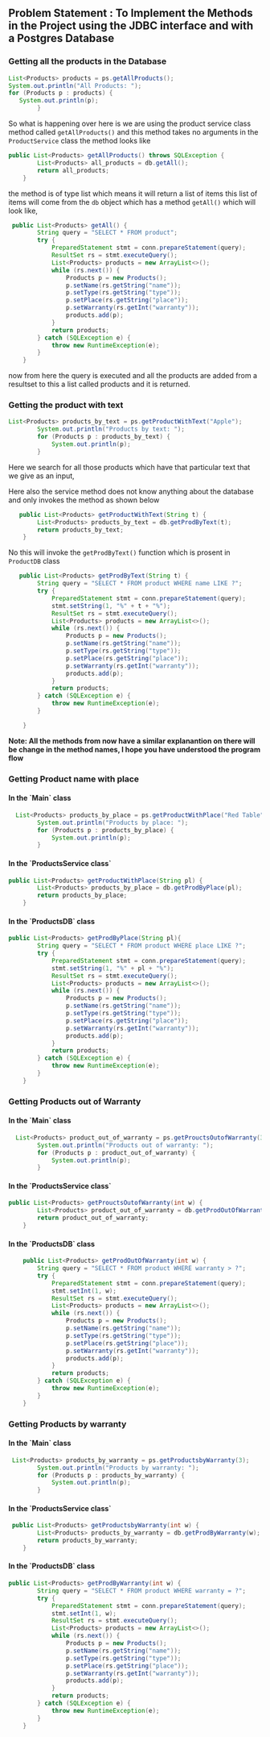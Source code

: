 <h2> Problem Statement : To Implement the Methods in the Project using the JDBC interface and with a Postgres Database</h2>

<h3> Getting all the products in the Database</h3>

```java
List<Products> products = ps.getAllProducts();
System.out.println("All Products: ");
for (Products p : products) {
   System.out.println(p);
        }
  ```

So what is happening over here is we are using the product service class method called `getAllProducts()` and this method takes no arguments in the `ProductService` class the method looks like 

```java
public List<Products> getAllProducts() throws SQLException {
        List<Products> all_products = db.getAll();
        return all_products;
    }
```

the method is of type list which means it will return a list of items this list of items will come from the `db` object which has a method `getAll()` which will look like,

```java
 public List<Products> getAll() {
        String query = "SELECT * FROM product";
        try {
            PreparedStatement stmt = conn.prepareStatement(query);
            ResultSet rs = stmt.executeQuery();
            List<Products> products = new ArrayList<>();
            while (rs.next()) {
                Products p = new Products();
                p.setName(rs.getString("name"));
                p.setType(rs.getString("type"));
                p.setPlace(rs.getString("place"));
                p.setWarranty(rs.getInt("warranty"));
                products.add(p);
            }
            return products;
        } catch (SQLException e) {
            throw new RuntimeException(e);
        }
    }
```

now from here the query is executed and all the products are added from a resultset to this a list called products and it is returned.

<h3>Getting the product with text</h3>

```java
List<Products> products_by_text = ps.getProductWithText("Apple");
        System.out.println("Products by text: ");
        for (Products p : products_by_text) {
            System.out.println(p);
        }
```
Here we search for all those products which have that particular text that we give as an input, 

Here also the service method does not know anything about the database and only invokes the method as shown below 

```java
   public List<Products> getProductWithText(String t) {
        List<Products> products_by_text = db.getProdByText(t);
        return products_by_text;
    }
```

No this will invoke the `getProdByText()` function which is prosent in `ProductDB` class
```java
   public List<Products> getProdByText(String t) {
        String query = "SELECT * FROM product WHERE name LIKE ?";
        try {
            PreparedStatement stmt = conn.prepareStatement(query);
            stmt.setString(1, "%" + t + "%");
            ResultSet rs = stmt.executeQuery();
            List<Products> products = new ArrayList<>();
            while (rs.next()) {
                Products p = new Products();
                p.setName(rs.getString("name"));
                p.setType(rs.getString("type"));
                p.setPlace(rs.getString("place"));
                p.setWarranty(rs.getInt("warranty"));
                products.add(p);
            }
            return products;
        } catch (SQLException e) {
            throw new RuntimeException(e);
        }

    }
```

<b> Note: All the methods from now have a similar explanantion on there will be change in the method names, I hope you have understood the program flow </b>


<h3> Getting Product name with place</h3>

<h4> In the `Main` class</h4>

```java
  List<Products> products_by_place = ps.getProductWithPlace("Red Table");
        System.out.println("Products by place: ");
        for (Products p : products_by_place) {
            System.out.println(p);
        }
 ```

<h4> In the `ProductsService class` </h4>

```java
public List<Products> getProductWithPlace(String pl) {
        List<Products> products_by_place = db.getProdByPlace(pl);
        return products_by_place;
    }
```

<h4> In the `ProductsDB` class</h4>

```java
public List<Products> getProdByPlace(String pl){
        String query = "SELECT * FROM product WHERE place LIKE ?";
        try {
            PreparedStatement stmt = conn.prepareStatement(query);
            stmt.setString(1, "%" + pl + "%");
            ResultSet rs = stmt.executeQuery();
            List<Products> products = new ArrayList<>();
            while (rs.next()) {
                Products p = new Products();
                p.setName(rs.getString("name"));
                p.setType(rs.getString("type"));
                p.setPlace(rs.getString("place"));
                p.setWarranty(rs.getInt("warranty"));
                products.add(p);
            }
            return products;
        } catch (SQLException e) {
            throw new RuntimeException(e);
        }
    }
```
<h3> Getting Products out of Warranty </h3>

<h4> In the `Main` class</h4>

```java
  List<Products> product_out_of_warranty = ps.getProuctsOutofWarranty(3);
        System.out.println("Products out of warranty: ");
        for (Products p : product_out_of_warranty) {
            System.out.println(p);
        }
 ```

<h4> In the `ProductsService class` </h4>

```java
public List<Products> getProuctsOutofWarranty(int w) {
        List<Products> product_out_of_warranty = db.getProdOutOfWarranty(w);
        return product_out_of_warranty;
    }
```

<h4> In the `ProductsDB` class</h4>

```java
    public List<Products> getProdOutOfWarranty(int w) {
        String query = "SELECT * FROM product WHERE warranty > ?";
        try {
            PreparedStatement stmt = conn.prepareStatement(query);
            stmt.setInt(1, w);
            ResultSet rs = stmt.executeQuery();
            List<Products> products = new ArrayList<>();
            while (rs.next()) {
                Products p = new Products();
                p.setName(rs.getString("name"));
                p.setType(rs.getString("type"));
                p.setPlace(rs.getString("place"));
                p.setWarranty(rs.getInt("warranty"));
                products.add(p);
            }
            return products;
        } catch (SQLException e) {
            throw new RuntimeException(e);
        }
    }

```

<h3> Getting Products by warranty</h3>

<h4> In the `Main` class</h4>

```java
 List<Products> products_by_warranty = ps.getProductsbyWarranty(3);
        System.out.println("Products by warranty: ");
        for (Products p : products_by_warranty) {
            System.out.println(p);
        }
 ```

<h4> In the `ProductsService class` </h4>

```java
 public List<Products> getProductsbyWarranty(int w) {
        List<Products> products_by_warranty = db.getProdByWarranty(w);
        return products_by_warranty;
    }
```

<h4> In the `ProductsDB` class</h4>

```java
public List<Products> getProdByWarranty(int w) {
        String query = "SELECT * FROM product WHERE warranty = ?";
        try {
            PreparedStatement stmt = conn.prepareStatement(query);
            stmt.setInt(1, w);
            ResultSet rs = stmt.executeQuery();
            List<Products> products = new ArrayList<>();
            while (rs.next()) {
                Products p = new Products();
                p.setName(rs.getString("name"));
                p.setType(rs.getString("type"));
                p.setPlace(rs.getString("place"));
                p.setWarranty(rs.getInt("warranty"));
                products.add(p);
            }
            return products;
        } catch (SQLException e) {
            throw new RuntimeException(e);
        }
    }
```






  
  
 
